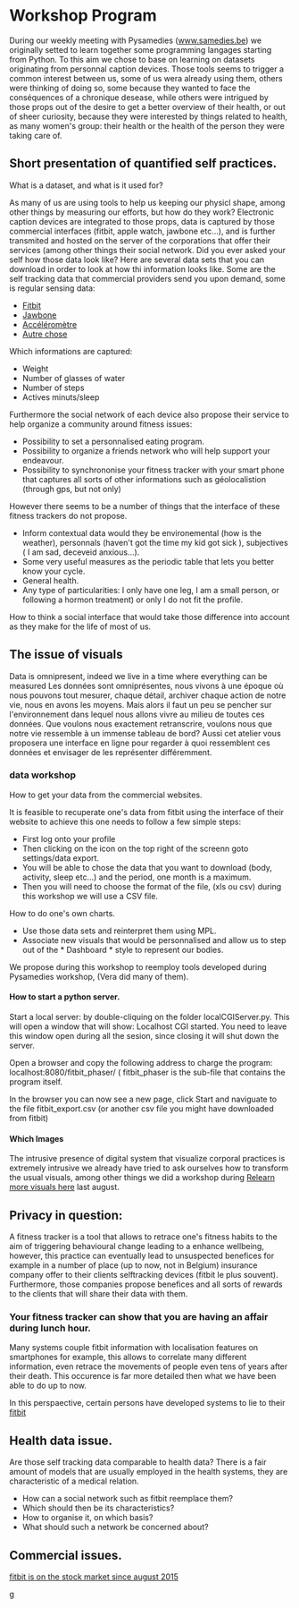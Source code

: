 # Workshop Program


During our weekly meeting with Pysamedies (www.samedies.be) we originally setted to learn together some programming langages starting from Python. To this aim we chose to base on learning on datasets originating from personnal caption devices. Those tools seems to trigger a common interest between us, some of us wera already using them, others were thinking of doing so, some because they wanted to face the conséquences of a chronique desease, while others were intrigued by those props out of the desire to get a better overview of their health, or out of sheer curiosity, because they were interested by things related to health, as many women's group: their health or the health of the person they were taking care of.

## Short presentation of quantified self practices.

What is a dataset, and what is it used for?
  
As many of us are using tools to help us keeping our physicl shape, among other things by measuring our efforts, but how do they work? Electronic caption devices are integrated to those props, data is captured by those commercial interfaces (fitbit, apple watch, jawbone etc...), and is further transmited and hosted on the server of the corporations that offer their services (among other things their social network. Did you ever asked your self how those data look like?
Here are several data sets that you can download in order to look at how thi information looks like. Some are the self tracking data that commercial providers send you upon demand, some is regular sensing data:

  - [Fitbit](https://github.com/netachepas/pysamedies/tree/master/workshop%20sophia/data/fitbit_export.csv)
  - [Jawbone](https://github.com/netachepas/pysamedies/tree/master/workshop%20sophia/data/jawbone.csv)
  - [Accéléromètre](https://github.com/netachepas/pysamedies/tree/master/workshop%20sophia/data/accelero.txt)
  - [Autre chose](https://github.com/netachepas/pysamedies/tree/master/workshop%20sophia/data/autre_chose.mp3) 


Which informations are captured:
  - Weight
  - Number of glasses of water
  - Number of steps
  - Actives minuts/sleep

Furthermore the social network of each device also propose their service to help organize a community around fitness issues:
  - Possibility to set a personnalised eating program.
  - Possibility to organize a friends network who will help support your endeavour.
  - Possibility to synchrononise your fitness tracker with your smart phone that captures all sorts of other informations such as géolocalistion (through gps, but not only)


However there seems to be a number of things that the interface of these fitness trackers do not propose.
  - Inform contextual data would they be environemental (how is the weather), personnals (haven't got the time my kid got sick ), subjectives ( I am sad, deceveid anxious...).
  - Some very useful measures as the periodic table that lets you better know your cycle.
  - General health. 
  - Any type of particularities: I only have one leg, I am a small person, or following a hormon treatment) or only I do not fit the profile.

How to think a social interface that would take those difference into account as they make for the life of most of us.

## The issue of visuals 

Data is omnipresent, indeed we live in a time where everything can be measured Les données sont omniprésentes, nous vivons à une époque où nous pouvons tout mesurer, chaque détail, archiver chaque action de notre vie, nous en avons les moyens. Mais alors il faut un peu se pencher sur l'environnement dans lequel nous allons vivre au milieu de toutes ces données.
Que voulons nous exactement retranscrire, voulons nous que notre vie ressemble à un immense tableau de bord?
Aussi cet atelier vous proposera une interface en ligne pour regarder à quoi ressemblent ces données et envisager de les représenter différemment. 
 
### data workshop

How to get your data from the commercial websites.

It is feasible to recuperate one's data from fitbit using the interface of their website to achieve this one needs to follow a few simple steps:
  - First log onto your profile
  - Then clicking on the icon on the top right of the screenn goto settings/data export.
  - You will be able to chose the data that you want to download (body, activity, sleep etc...) and the period, one month is a maximum. 
  - Then you will need to choose the format of the file, (xls ou csv) during this workshop we will use a CSV file.

How to do one's own charts. 
  - Use those data sets and reinterpret them using MPL.
  - Associate new visuals that would be personnalised and allow us to step out of the * Dashboard * style to represent our bodies.

We propose during this workshop to reemploy tools developed during Pysamedies workshop, (Vera did many of them). 

#### How to start a python server.

Start a local server: by double-cliquing on the folder localCGIServer.py. 
This will open a window that will show: Localhost CGI started. 
You need to leave this window open during all the sesion, since closing it will shut down the server.

Open a browser and copy the following address to charge the program:
localhost:8080/fitbit_phaser/
( fitbit_phaser is the sub-file that contains the program itself. 

In the browser you can now see a new page, click Start and naviguate to the file fitbit_export.csv (or another csv file you might have downloaded from fitbit)


#### Which Images


The intrusive presence of digital system that visualize corporal practices is extremely intrusive we already have tried to ask ourselves how to transform the usual visuals, among other things we did a workshop during [Relearn](http://relearn.be) [more visuals here](http://water-wheel.net/media_items/view/5944) last august.

## Privacy in question: 

A fitness tracker is a tool that allows to retrace one's fitness habits to the aim of triggering behavioural change leading to a enhance wellbeing, however, this practice can eventually lead to unsuspected benefices for example in a number of place (up to now, not in Belgium) insurance company offer to their clients selftracking devices (fitbit le plus souvent). Furthermore, those companies propose benefices and all sorts of rewards to the clients that will share their data with them.

### Your fitness tracker can show that you are having an affair during lunch hour.

Many systems couple fitbit information with localisation features on smartphones for example, this allows to correlate many different information, even retrace the movements of people even tens of years after their death. This occurence is far more detailed then what we have been able to do up to now.

In this perspaective, certain persons have developed systems to lie to their [fitbit](http://www.unfitbit.com)

## Health data issue.

Are those self tracking data comparable to health data?
There is a fair amount of models that are usually employed in the health systems, they are characteristic of a medical relation.
  * How can a social network such as fitbit reemplace them?
  * Which should then be its characteristics? 
  * How to organise it, on which basis?
  * What should such a network be concerned about?

## Commercial issues.

[fitbit is on the stock market since august 2015](http://www.marketwatch.com./investing/stock/fit/profile)




g
